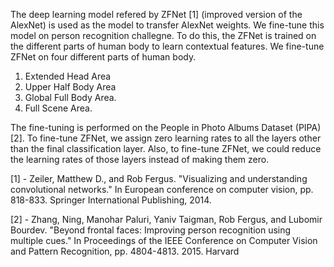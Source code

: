 The deep learning model refered by ZFNet [1] (improved version of the AlexNet) is used as the model to transfer AlexNet weights. We fine-tune this model on person recognition challegne. To do this, the ZFNet is trained on the different parts of human body to learn contextual features. We fine-tune ZFNet on four different parts of human body.

  1. Extended Head Area
  2. Upper Half Body Area
  3. Global Full Body Area.
  4. Full Scene Area.
  
The fine-tuning is performed on the People in Photo Albums Dataset (PIPA) [2]. To fine-tune ZFNet, we assign zero learning rates to all the layers other than the final classification layer. Also, to fine-tune ZFNet, we could reduce the learning rates of those layers instead of making them zero.

[1] - Zeiler, Matthew D., and Rob Fergus. "Visualizing and understanding convolutional networks." In European conference on computer vision, pp. 818-833. Springer International Publishing, 2014.

[2] - Zhang, Ning, Manohar Paluri, Yaniv Taigman, Rob Fergus, and Lubomir Bourdev. "Beyond frontal faces: Improving person recognition using multiple cues." In Proceedings of the IEEE Conference on Computer Vision and Pattern Recognition, pp. 4804-4813. 2015.
Harvard	
